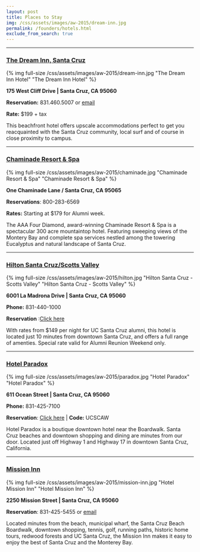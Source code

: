```yaml
---
layout: post
title: Places to Stay
img: /css/assets/images/aw-2015/dream-inn.jpg
permalink: /founders/hotels.html
exclude_from_search: true
---
```


***

### [The Dream Inn, Santa Cruz](http://www.jdvhotels.com/hotels/california/central-coast-hotels/santa-cruz-dream-inn/)

{% img full-size /css/assets/images/aw-2015/dream-inn.jpg "The Dream Inn Hotel" "The Dream Inn Hotel" %} 

**175 West Cliff Drive | Santa Cruz, CA 95060**

**Reservation:** 831.460.5007 or [email](mailto:mschultz@jdvhotels.com)

**Rate:** $199 + tax

This beachfront hotel offers upscale accommodations perfect to get you reacquainted with the Santa Cruz community, local surf and of course in close proximity to campus. 

***

### [Chaminade Resort & Spa](https://bookings.ihotelier.com/Chaminade-Resort-and-Spa/bookings.jsp?HotelID=15334&killcookie=1&LanguageID=1&ProdID=612867)

{% img full-size /css/assets/images/aw-2015/chaminade.jpg "Chaminade Resort & Spa" "Chaminade Resort & Spa" %} 

**One Chaminade Lane / Santa Cruz, CA 95065**

**Reservations**:  800-283-6569

**Rates:**  Starting at $179 for Alumni week.

The AAA Four Diamond, award-winning Chaminade Resort & Spa is a spectacular 300 acre mountaintop hotel. Featuring  sweeping views of the Montery Bay and complete spa services  nestled among the towering Eucalyptus and natural landscape of Santa Cruz.

***

### [Hilton Santa Cruz/Scotts Valley](http://www3.hilton.com/en/hotels/california/hilton-santa-cruz-scotts-valley-SJCSVHF/index.html)

{% img full-size /css/assets/images/aw-2015/hilton.jpg "Hilton Santa Cruz -Scotts Valley" "Hilton Santa Cruz - Scotts Valley" %} 

**6001 La Madrona Drive | Santa Cruz, CA 95060**

**Phone:** 831-440-1000

**Reservation** :[Click here](http://www.hilton.com/en/hi/groups/personalized/S/SJCSVHF-UCSCAW-20150420/index.jhtml?WT.mc_id=POG)

With rates from $149 per night for UC Santa Cruz alumni, this hotel is located just 10 minutes from downtown Santa Cruz, and offers a full range of amenties. Special rate valid for Alumni Reunion Weekend only.

***

### [Hotel Paradox](http://www.thehotelparadox.com/location.aspx)

{% img full-size /css/assets/images/aw-2015/paradox.jpg "Hotel Paradox" "Hotel Paradox" %} 

**611 Ocean Street | Santa Cruz, CA 95060**

**Phone:** 831-425-7100

**Reservation**: [Click here](https://bookings.ihotelier.com/Hotel-Paradox/bookings.jsp?hotelId=5015&groupID=1369779) | **Code:** UCSCAW 

Hotel Paradox is a boutique downtown hotel near the Boardwalk. Santa Cruz beaches and downtown shopping and dining are minutes from our door. Located just off Highway 1 and Highway 17 in downtown Santa Cruz, California.

***

### [Mission Inn](http://mission-inn.com/)

{% img full-size /css/assets/images/aw-2015/mission-inn.jpg "Hotel Mission Inn" "Hotel Mission Inn" %} 

**2250 Mission Street | Santa Cruz, CA 95060**

**Reservation**: 831-425-5455 or [email](mailto:hotel@mission-inn.com) 

Located minutes from the beach, municipal wharf, the Santa Cruz Beach Boardwalk, downtown shopping, tennis, golf, running paths, historic home tours, redwood forests and UC Santa Cruz, the Mission Inn makes it easy to enjoy the best of Santa Cruz and the Monterey Bay.